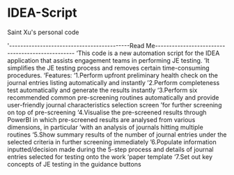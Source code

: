 # IDEA-Script
Saint Xu's personal code

'-------------------------------------------Read Me-------------------------------------------------
‘This code is a new automation script for the IDEA application that assists engagement teams in performing JE testing.
’It simplifies the JE testing process and removes certain time-consuming procedures. 
‘Features:
‘1.Perform upfront preliminary health check on the journal entries listing automatically and instantly
’2.Perform completeness test automatically and generate the results instantly
‘3.Perform six recommended common pre-screening routines automatically and provide user-friendly journal characteristics selection screen ’for further screening on top of pre-screening
‘4.Visualise the pre-screened results through PowerBI in which pre-screened results are analysed from various dimensions, in particular ’with an analysis of journals hitting multiple routines
‘5.Show summary results of the number of journal entries under the selected criteria in further screening immediately
’6.Populate information inputted/decision made during the 5-step process and details of journal entries selected for testing onto the work ‘paper template
‘7.Set out key concepts of JE testing in the guidance buttons 


